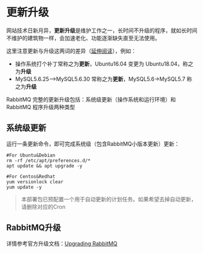 # 更新升级

网站技术日新月异，**更新升级**是维护工作之一，长时间不升级的程序，就如长时间不维护的建筑物一样，会加速老化、功能逐渐缺失直至无法使用。  

这里注意更新与升级这两词的差异（[延伸阅读](https://support.websoft9.com/docs/faq/zh/tech-upgrade.html#更新-vs-升级)），例如：
- 操作系统打个补丁常称之为**更新**，Ubuntu16.04 变更为 Ubuntu18.04，称之为**升级**
- MySQL5.6.25-->MySQL5.6.30 常称之为**更新**，MySQL5.6->MySQL5.7 称之为**升级**

RabbitMQ 完整的更新升级包括：系统级更新（操作系统和运行环境）和 RabbitMQ 程序升级两种类型

## 系统级更新

运行一条更新命令，即可完成系统级（包含RabbitMQ小版本更新）更新：

``` shell
#For Ubuntu&Debian
rm -rf /etc/apt/preferences.d/*
apt update && apt upgrade -y

#For Centos&Redhat
yum versionlock clear
yum update -y
```

> 本部署包已预配置一个用于自动更新的计划任务。如果希望去掉自动更新，请删除对应的Cron


## RabbitMQ升级

详情参考官方升级文档：[Upgrading RabbitMQ](https://www.rabbitmq.com/upgrade.html)
